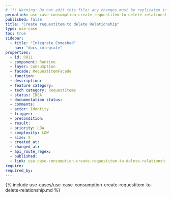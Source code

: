 ```yaml
---
# !!! Warning: Do not edit this file; any changes must be replicated in Excel !!!
permalink: use-case-consumption-create-requestitem-to-delete-relationship
published: false
title: "Create requestItem to delete Relationship"
type: use-case
toc: true
sidebar:
  - title: "Integrate Enmeshed"
    nav: "docs_integrate"
properties:
  - id: RRI1
  - component: Runtime
  - layer: Consumption
  - facade: RequestItemFacade
  - function:
  - description:
  - feature category:
  - tech category: RequestItems
  - status: IDEA
  - documentation status:
  - comments:
  - actor: Identity
  - trigger:
  - precondition:
  - result:
  - priority: LOW
  - complexity: LOW
  - size: S
  - created_at:
  - changed_at:
  - api_route_regex:
  - published:
  - link: use-case-consumption-create-requestitem-to-delete-relationship
require:
required_by:
---
```


{% include use-cases/use-case-consumption-create-requestitem-to-delete-relationship.md %}
